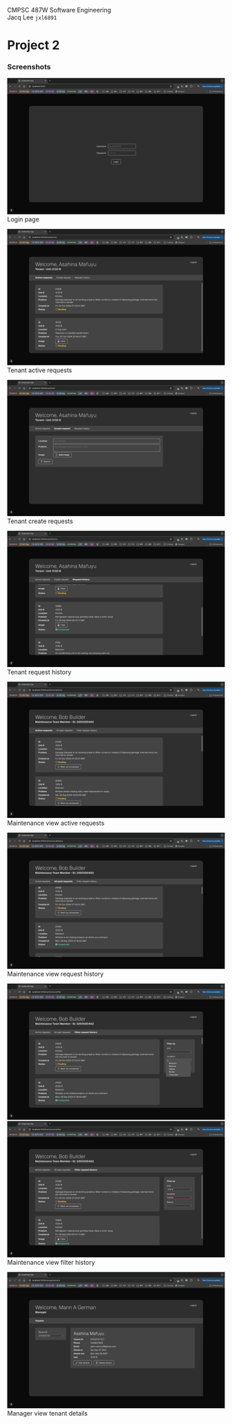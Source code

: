 CMPSC 487W Software Engineering <br>
Jacq Lee `jxl6891`

# Project 2

### Screenshots

![Login page](docu/login.png)
Login page

![Tenant active requests](docu/tenantactive.png)
Tenant active requests

![Tenant create request](docu/tenantnewreq.png)
Tenant create requests

![Tenant request history](docu/tenantreqhist.png)
Tenant request history

![Maintenance view active requests](docu/maintactive.png)
Maintenance view active requests

![Maintenance view request history](docu/mainthist.png)
Maintenance view request history

![Maintenance view filter history options](docu/maintfilter.png)
![Maintenance view filter history filtered](docu/maintfilterapplied.png)
Maintenance view filter history

![Manager view tenant details](docu/manager.png)
Manager view tenant details
